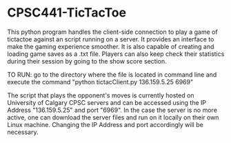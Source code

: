 # CPSC441-TicTacToe
 

This python program handles the client-side connection to play a game of tictactoe against an script running on a server.
It provides an interface to make the gaming experience smoother. 
It is also capable of creating and loading game saves as a .txt file.
Players can also keep check their statistics during their session by going to the show score section.

TO RUN: go to the directory where the file is located in command line and execute the command "python tictacClient.py 136.159.5.25 6969"

The script that plays the opponent's moves is currently hosted on University of Calgary CPSC servers and can be accessed using the IP Address "136.159.5.25" and port "6969".
In the case the server is no more active, one can download the server files and run on it locally on their own Linux machine. Changing the IP Address and port accordingly will be necessary.
